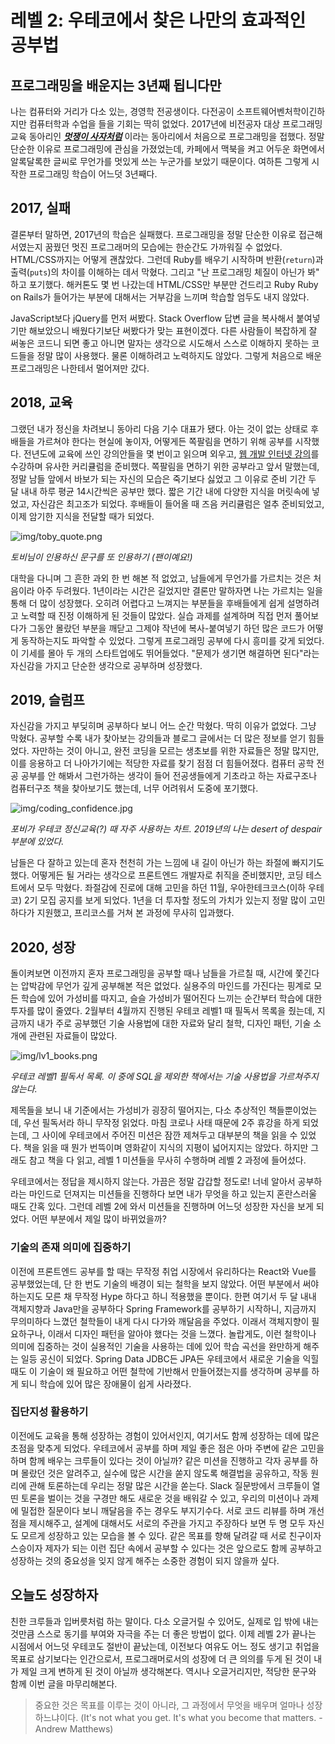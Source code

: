 # 레벨 2: 우테코에서 찾은 나만의 효과적인 공부법

## 프로그래밍을 배운지는 3년째 됩니다만

나는 컴퓨터와 거리가 다소 있는, 경영학 전공생이다. 다전공이 소프트웨어벤처학이긴하지만 컴퓨터학과 수업을 들을 기회는 딱히 없었다. 2017년에 비전공자 대상 프로그래밍 교육 동아리인 ***[멋쟁이 사자처럼](https://likelion.net/)*** 이라는 동아리에서 처음으로 프로그래밍을 접했다. 정말 단순한 이유로 프로그래밍에 관심을 가졌었는데, 카페에서 맥북을 켜고 어두운 화면에서 알록달록한 글씨로 무언가를 멋있게 쓰는 누군가를 보았기 때문이다. 여하튼 그렇게 시작한 프로그래밍 학습이 어느덧 3년째다.

## 2017, 실패

결론부터 말하면, 2017년의 학습은 실패했다. 프로그래밍을 정말 단순한 이유로 접근해서였는지 꿈꿨던 멋진 프로그래머의 모습에는 한순간도 가까워질 수 없었다. HTML/CSS까지는 어떻게 괜찮았다. 그런데 Ruby를 배우기 시작하며 반환(`return`)과 출력(`puts`)의 차이를 이해하는 데서 막혔다. 그리고 "난 프로그래밍 체질이 아닌가 봐" 하고 포기했다. 해커톤도 몇 번 나갔는데 HTML/CSS만 부분만 건드리고 Ruby Ruby on Rails가 들어가는 부분에 대해서는 거부감을 느끼며 학습할 엄두도 내지 않았다.

JavaScript보다 jQuery를 먼저 써봤다. Stack Overflow 답변 글을 복사해서 붙여넣기만 해보았으니 배웠다기보단 써봤다가 맞는 표현이겠다. 다른 사람들이 복잡하게 잘 써놓은 코드니 되면 좋고 아니면 말자는 생각으로 시도해서 스스로 이해하지 못하는 코드들을 정말 많이 사용했다. 물론 이해하려고 노력하지도 않았다. 그렇게 처음으로 배운 프로그래밍은 나한테서 멀어져만 갔다.

## 2018, 교육

그랬던 내가 정신을 차려보니 동아리 다음 기수 대표가 됐다. 아는 것이 없는 상태로 후배들을 가르쳐야 한다는 현실에 놓이자, 어떻게든 쪽팔림을 면하기 위해 공부를 시작했다. 전년도에 교육에 쓰인 강의안들을 몇 번이고 읽으며 외우고, [웹 개발 인터넷 강의](https://www.udemy.com/course/the-web-developer-bootcamp/?utm_source=adwords&utm_medium=udemyads&utm_campaign=WebDevelopment_v.PROF_la.EN_cc.ROW_ti.8322&utm_content=deal4584&utm_term=_._ag_80385735315_._ad_437497334061_._kw__._de_c_._dm__._pl__._ti_dsa-774930035449_._li_1009871_._pd__._&matchtype=b&gclid=Cj0KCQjwz4z3BRCgARIsAES_OVcF0daCWbXiePO_O3AsRCYr-jnebkRdW8aBUCex4gIn_MUx4JqycmEaAvF7EALw_wcB)를 수강하며 유사한 커리큘럼을 준비했다. 쪽팔림을 면하기 위한 공부라고 앞서 말했는데, 정말 남들 앞에서 바보가 되는 자신의 모습은 죽기보다 싫었고 그 이유로 준비 기간 두 달 내내 하루 평균 14시간씩은 공부만 했다. 짧은 기간 내에 다양한 지식을 머릿속에 넣었고, 자신감은 최고조가 되었다. 후배들이 들어올 때 즈음 커리큘럼은 얼추 준비되었고, 이제 암기한 지식을 전달할 때가 되었다.

![img/toby_quote.png](img/toby_quote.png)

*토비님이 인용하신 문구를 또 인용하기 (팬이예요!)*

대학을 다니며 그 흔한 과외 한 번 해본 적 없었고, 남들에게 무언가를 가르치는 것은 처음이라 아주 두려웠다. 1년이라는 시간은 길었지만 결론만 말하자면 나는 가르치는 일을 통해 더 많이 성장했다. 오히려 어렵다고 느껴지는 부분들을 후배들에게 쉽게 설명하려고 노력할 때 진정 이해하게 된 것들이 많았다. 실습 과제를 설계하며 직접 먼저 풀어보다가 그동안 몰랐던 부분을 깨닫고 그제야 작년에 복사-붙여넣기 하던 많은 코드가 어떻게 동작하는지도 파악할 수 있었다. 그렇게 프로그래밍 공부에 다시 흥미를 갖게 되었다. 이 기세를 몰아 두 개의 스타트업에도 뛰어들었다. "문제가 생기면 해결하면 된다"라는 자신감을 가지고 단순한 생각으로 공부하며 성장했다.

## 2019, 슬럼프

자신감을 가지고 부딪히며 공부하다 보니 어느 순간 막혔다. 딱히 이유가 없었다. 그냥 막혔다. 공부할 수록 내가 찾아보는 강의들과 블로그 글에서는 더 많은 정보를 얻기 힘들었다. 자만하는 것이 아니고, 완전 코딩을 모르는 생초보를 위한 자료들은 정말 많지만, 이를 응용하고 더 나아가기에는 적당한 자료를 찾기 점점 더 힘들어졌다. 컴퓨터 공학 전공 공부를 안 해봐서 그런가하는 생각이 들어 전공생들에게 기초라고 하는 자료구조나 컴퓨터구조 책을 찾아보기도 했는데, 너무 어려워서 도중에 포기했다. 

![img/coding_confidence.jpg](img/coding_confidence.jpg)

*포비가 우테코 정신교육(?) 때 자주 사용하는 차트. 2019년의 나는 desert of despair 부분에 있었다.*

남들은 다 잘하고 있는데 혼자 천천히 가는 느낌에 내 길이 아닌가 하는 좌절에 빠지기도 했다. 어떻게든 될 거라는 생각으로 프론트엔드 개발자로 취직을 준비했지만, 코딩 테스트에서 모두 막혔다. 좌절감에 진로에 대해 고민을 하던 11월, 우아한테크코스(이하 우테코) 2기 모집 공지를 보게 되었다. 1년을 더 투자할 정도의 가치가 있는지 정말 많이 고민하다가 지원했고, 프리코스를 거쳐 본 과정에 무사히 입과했다.

## 2020, 성장

돌이켜보면 이전까지 혼자 프로그래밍을 공부할 때나 남들을 가르칠 때, 시간에 쫓긴다는 압박감에 무언가 깊게 공부해본 적은 없었다. 실용주의 마인드를 가진다는 핑계로 모든 학습에 있어 가성비를 따지고, 슬슬 가성비가 떨어진다 느끼는 순간부터 학습에 대한 투자를 많이 줄였다. 2월부터 4월까지 진행된 우테코 레벨1 때 필독서 목록을 줬는데, 지금까지 내가 주로 공부했던 기술 사용법에 대한 자료와 달리 철학, 디자인 패턴, 기술 소개에 관련된 자료들이 많았다.

![img/lv1_books.png](img/lv1_books.png)

*우테코 레벨1 필독서 목록. 이 중에 SQL을 제외한 책에서는 기술 사용법을 가르쳐주지 않는다.*

제목들을 보니 내 기준에서는 가성비가 굉장히 떨어지는, 다소 추상적인 책들뿐이었는데, 우선 필독서라 하니 무작정 읽었다. 마침 코로나 사태 때문에 2주 휴강을 하게 되었는데, 그 사이에 우테코에서 주어진 미션은 잠깐 제쳐두고 대부분의 책을 읽을 수 있었다. 책을 읽을 때 뭔가 번뜩이며 영화같이 지식의 지평이 넓어지지는 않았다. 하지만 그래도 참고 책을 다 읽고, 레벨 1 미션들을 무사히 수행하며 레벨 2 과정에 들어섰다.

우테코에서는 정답을 제시하지 않는다. 가끔은 정말 갑갑할 정도로! 너네 알아서 공부하라는 마인드로 던져지는 미션들을 진행하다 보면 내가 무엇을 하고 있는지 혼란스러울 때도 간혹 있다. 그런데 레벨 2에 와서 미션들을 진행하며 어느덧 성장한 자신을 보게 되었다. 어떤 부분에서 제일 많이 바뀌었을까?

### 기술의 존재 의미에 집중하기

이전에 프론트엔드 공부를 할 때는 무작정 취업 시장에서 유리하다는 React와 Vue를 공부했었는데, 단 한 번도 기술의 배경이 되는 철학을 보지 않았다. 어떤 부분에서 써야 하는지도 모른 채 무작정 Hype 하다고 하니 적용했을 뿐이다. 한편 여기서 두 달 내내 객체지향과 Java만을 공부하다 Spring Framework를 공부하기 시작하니, 지금까지 무의미하다 느꼈던 철학들이 내게 다시 다가와 깨달음을 주었다. 이래서 객체지향이 필요하구나, 이래서 디자인 패턴을 알아야 했다는 것을 느꼈다. 놀랍게도, 이런 철학이나 의미에 집중하는 것이 실용적인 기술을 사용하는 데에 있어 학습 곡선을 완만하게 해주는 일등 공신이 되었다. Spring Data JDBC든 JPA든 우테코에서 새로운 기술을 익힐 때도 이 기술이 왜 필요하고 어떤 철학에 기반해서 만들어졌는지를 생각하며 공부를 하게 되니 학습에 있어 많은 장애물이 쉽게 사라졌다.

### 집단지성 활용하기

이전에도 교육을 통해 성장하는 경험이 있어서인지, 여기서도 함께 성장하는 데에 많은 초점을 맞추게 되었다. 우테코에서 공부를 하며 제일 좋은 점은 아마 주변에 같은 고민을 하며 함께 배우는 크루들이 있다는 것이 아닐까? 같은 미션을 진행하고 각자 공부를 하며 몰랐던 것은 알려주고, 실수에 많은 시간을 쏟지 않도록 해결법을 공유하고, 작동 원리에 관해 토론하는데 우리는 정말 많은 시간을 쏟는다. Slack 질문방에서 크루들이 열띤 토론을 벌이는 것을 구경만 해도 새로운 것을 배워갈 수 있고, 우리의 미션이나 과제에 밀접한 질문이다 보니 깨달음을 주는 경우도 부지기수다. 서로 코드 리뷰를 하며 개선점을 제시해주고, 설계에 대해서도 서로의 주관을 가지고 주장하다 보면 두 명 모두 자신도 모르게 성장하고 있는 모습을 볼 수 있다. 같은 목표를 향해 달려갈 때 서로 친구이자 스승이자 제자가 되는 이런 집단 속에서 공부할 수 있다는 것은 앞으로도 함께 공부하고 성장하는 것의 중요성을 잊지 않게 해주는 소중한 경험이 되지 않을까 싶다.

## 오늘도 성장하자

친한 크루들과 입버릇처럼 하는 말이다. 다소 오글거릴 수 있어도, 실제로 입 밖에 내는 것만큼 스스로 동기를 부여와 자극을 주는 더 좋은 방법이 없다. 이제 레벨 2가 끝나는 시점에서 어느덧 우테코도 절반이 끝났는데, 이전보다 여유도 어느 정도 생기고 취업을 목표로 삼기보다는 인간으로서, 프로그래머로서의 성장에 더 큰 의의를 두게 된 것이 내가 제일 크게 변하게 된 것이 아닐까 생각해본다. 역시나 오글거리지만, 적당한 문구와 함께 이번 글을 마무리해본다.

> 중요한 것은 목표를 이루는 것이 아니라, 그 과정에서 무엇을 배우며 얼마나 성장하느냐이다. (It's not what you get. It's what you become that matters. - Andrew Matthews)
